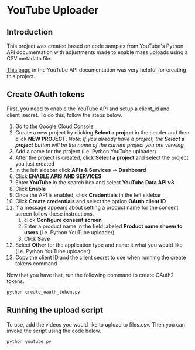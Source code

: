 # YouTube Uploader

## Introduction

This project was created based on code samples from YouTube's Python API documentation with adjustments made to enable mass uploads using a CSV metadata file.

[This page](https://developers.google.com/youtube/v3/guides/uploading_a_video) in the YouTube API documentation was very helpful for creating this project.

## Create OAuth tokens

First, you need to enable the YouTube API and setup a client_id and client_secret.  To do this, follow the steps below.

1. Go to the [Google Cloud Console](https://console.cloud.google.com)
1. Create a new project by clicking **Select a project** in the header and then click **NEW PROJECT**.  *Note: If you already have a project, the **Select a project** button will be the name of the current project you are viewing.*
1. Add a name for the project (i.e. Python YouTube uploader)
1. After the project is created, click **Select a project** and select the project you just created
1. In the left sidebar click **APIs & Services** -> **Dashboard**
1. Click **ENABLE APIS AND SERVICES**
1. Enter **YouTube** in the search box and select **YouTube Data API v3**
1. Click **Enable**
1. Once the API is enabled, click **Credentials** in the left sidebar
1. Click **Create credentials** and select the option **OAuth client ID**
1. If a message appears about setting a product name for the consent screen follow these instructions.
   1. click **Configure consent screen**
   1. Enter a product name in the field labeled **Product name shown to users** (i.e. Python YouTube uploader)
   1. Click **Save**
1. Select **Other** for the application type and name it what you would like (i.e. Python YouTube uploader)
1. Copy the client ID and the client secret to use when running the create tokens command

Now that you have that, run the following command to create OAuth2 tokens.

```bash
python create_oauth_token.py
```

## Running the upload script

To use, add the videos you would like to upload to files.csv.  Then you can invoke the script using the code below.

```bash
python youtube.py
```
